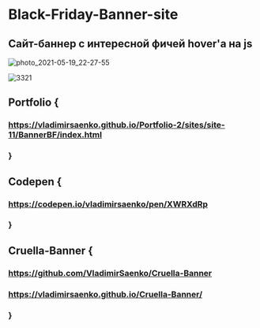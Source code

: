 # Black-Friday-Banner-site

## Сайт-баннер с интересной фичей hover'а на js

![photo_2021-05-19_22-27-55](https://user-images.githubusercontent.com/56477695/118872957-d380e100-b8f1-11eb-9d14-51e4919f5186.jpg)

![3321](https://user-images.githubusercontent.com/56477695/118873051-f612fa00-b8f1-11eb-8129-7d5f6129c484.png)

## Portfolio {

### https://vladimirsaenko.github.io/Portfolio-2/sites/site-11/BannerBF/index.html

### }

## Codepen {

### https://codepen.io/vladimirsaenko/pen/XWRXdRp

### }

## Cruella-Banner {

### https://github.com/VladimirSaenko/Cruella-Banner

### https://vladimirsaenko.github.io/Cruella-Banner/

### }
